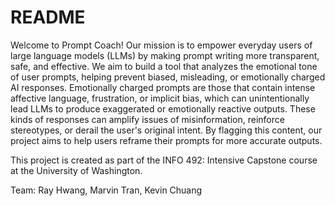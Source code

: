 # README

Welcome to Prompt Coach! Our mission is to empower everyday users of large language models (LLMs) by making prompt writing more transparent, safe, and effective. We aim to build a tool that analyzes the emotional tone of user prompts, helping prevent biased, misleading, or emotionally charged AI responses. Emotionally charged prompts are those that contain intense affective language, frustration, or implicit bias, which can unintentionally lead LLMs to produce exaggerated or emotionally reactive outputs. These kinds of responses can amplify issues of misinformation, reinforce stereotypes, or derail the user's original intent. By flagging this content, our project aims to help users reframe their prompts for more accurate outputs.  

This project is created as part of the INFO 492: Intensive Capstone course at the University of Washington.

Team: Ray Hwang, Marvin Tran, Kevin Chuang
